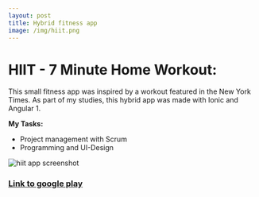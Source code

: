 ```yaml
---
layout: post
title: Hybrid fitness app
image: /img/hiit.png
---
```


# HIIT - 7 Minute Home Workout:   
This small fitness app was inspired by a workout featured in the New York Times. As part of my studies, this hybrid app was made with Ionic and Angular 1.

**My Tasks:**
* Project management with Scrum
* Programming and UI-Design

![hiit app screenshot](http://i.imgur.com/An6g7W0.png)

### [Link to google play](https://play.google.com/store/apps/details?id=com.liminalmachine.HIIT)
